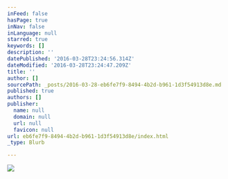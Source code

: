 ```yaml
---
inFeed: false
hasPage: true
inNav: false
inLanguage: null
starred: true
keywords: []
description: ''
datePublished: '2016-03-28T23:24:56.314Z'
dateModified: '2016-03-28T23:24:47.209Z'
title: ''
author: []
sourcePath: _posts/2016-03-28-eb6fe7f9-8494-4b2d-b961-1d3f54913d8e.md
published: true
authors: []
publisher:
  name: null
  domain: null
  url: null
  favicon: null
url: eb6fe7f9-8494-4b2d-b961-1d3f54913d8e/index.html
_type: Blurb

---
```

![](https://the-grid-user-content.s3-us-west-2.amazonaws.com/38ab0c72-959f-4b6c-9fb4-3ef3c1f24b7a.jpg)